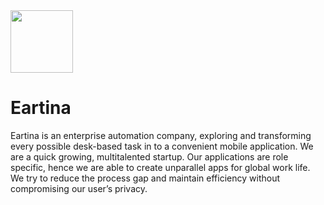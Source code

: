 <img src="https://eartina.com/i/bjbjstJBBkjbsjfdbA.jpg" height="100" />

# Eartina
Eartina is an enterprise automation company, exploring and transforming every possible desk-based task in to a convenient mobile application. We are a quick growing, multitalented startup. Our applications are role specific, hence we are able to create unparallel apps for global work life. We try to reduce the process gap and maintain efficiency without compromising our user’s privacy.

